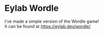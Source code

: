 # Eylab Wordle
I've made a simple version of the Wordle game!  
It can be found at https://eylab.dev/wordle/
